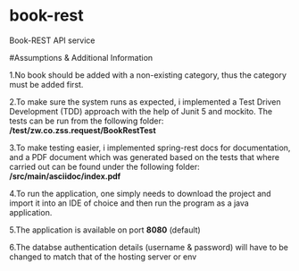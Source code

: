 # book-rest
Book-REST API service

#Assumptions & Additional Information

1.No book should be added with a non-existing category, thus the category must be added first.

2.To make sure the system runs as expected, i implemented a Test Driven Development (TDD) approach with the help of Junit 5 and mockito. The tests can be run from the following folder: **/test/zw.co.zss.request/BookRestTest**

3.To make testing easier, i implemented spring-rest docs for documentation, and a PDF document which was generated based on the tests that where carried out can be found under the following folder: **/src/main/asciidoc/index.pdf**

4.To run the application, one simply needs to download the project and import it into an IDE of choice and then run the program as a java application.

5.The application is available on port **8080** (default)

6.The databse authentication details (username & password) will have to be changed to match that of the hosting server or env


